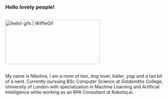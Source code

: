 ### Hello lovely people! 

<img src="https://66.media.tumblr.com/85649825a5392e8cd3d832a4ed1534f5/tumblr_njpy6zj5by1tq4of6o1_500.gif" jsaction="load:XAeZkd;" jsname="HiaYvf" class="n3VNCb KAlRDb" alt="hello! gifs | WiffleGif" data-noaft="1" style="width: 300px; height: 140px; margin: 14.7px 0px;">

My name is Nikolina, I am a mom of two, dog lover, baller, yogi and a tad bit of a nerd.
Currently pursuing BSc Computer Science at Goldsmiths College, University of London with specialization in Machine Learning and Artificial Intelligence while working as an RPA Consultant at Robotiq.ai.




<!--
**ndoksanovic/ndoksanovic** is a ✨ _special_ ✨ repository because its `README.md` (this file) appears on your GitHub profile.

Here are some ideas to get you started:

- 🔭 I’m currently working on ...
- 🌱 I’m currently learning ...
- 👯 I’m looking to collaborate on ...
- 🤔 I’m looking for help with ...
- 💬 Ask me about ...
- 📫 How to reach me: ...
- 😄 Pronouns: ...
- ⚡ Fun fact: ...
-->
